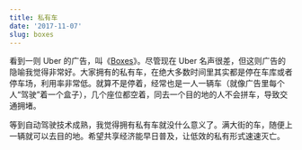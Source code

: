 ```yaml
---
title: 私有车
date: '2017-11-07'
slug: boxes
---
```


看到一则 Uber 的广告，叫《[Boxes](http://www.adweek.com/creativity/uber-thinks-inside-the-box-in-its-big-new-ad-about-car-clogged-cities/)》。尽管现在 Uber 名声很差，但这则广告的隐喻我觉得非常好。大家拥有的私有车，在绝大多数时间里其实都是停在车库或者停车场，利用率非常低。就算不是停着，经常也是一人一辆车（就像广告里每个人“驾驶”着一个盒子），几个座位都空着，同去一个目的地的人不会拼车，导致交通拥堵。

等到自动驾驶技术成熟，我觉得拥有私有车就没什么意义了。满大街的车，随便上一辆就可以去目的地。希望共享经济能早日普及，让低效的私有形式速速灭亡。
